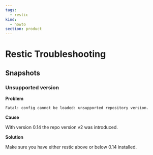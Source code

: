 ```yaml
---
tags:
  - restic
kind:
  - howto
section: product
---
```


# Restic Troubleshooting

## Snapshots

### Unsupported version

**Problem**

```
Fatal: config cannot be loaded: unsupported repository version.
```

**Cause**

With version 0.14 the repo version v2 was introduced.

**Solution**

Make sure you have either restic above or below 0.14 installed.
